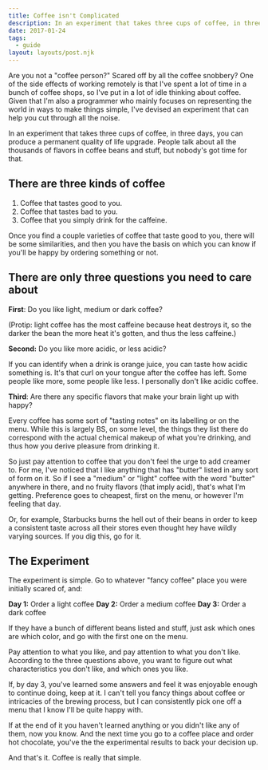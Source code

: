 ```yaml
---
title: Coffee isn't Complicated
description: In an experiment that takes three cups of coffee, in three days, you can produce a permanent quality of life upgrade. People talk about all the thousands of flavors in coffee beans and stuff, but nobody's got time for that.
date: 2017-01-24
tags:
  - guide
layout: layouts/post.njk
---
```


Are you not a "coffee person?" Scared off by all the coffee snobbery? One of the side effects of working remotely is that I've spent a lot of time in a bunch of coffee shops, so I've put in a lot of idle thinking about coffee. Given that I'm also a programmer who mainly focuses on representing the world in ways to make things simple, I've devised an experiment that can help you cut through all the noise.

In an experiment that takes three cups of coffee, in three days, you can produce a permanent quality of life upgrade. People talk about all the thousands of flavors in coffee beans and stuff, but nobody's got time for that.

## There are three kinds of coffee

1. Coffee that tastes good to you.
2. Coffee that tastes bad to you.
3. Coffee that you simply drink for the caffeine.

Once you find a couple varieties of coffee that taste good to you, there will be some similarities, and then you have the basis on which you can know if you'll be happy by ordering something or not.

## There are only three questions you need to care about

**First**: Do you like light, medium or dark coffee?

(Protip: light coffee has the most caffeine because heat destroys it, so the darker the bean the more heat it's gotten, and thus the less caffeine.)

**Second:** Do you like more acidic, or less acidic?

If you can identify when a drink is orange juice, you can taste how acidic something is. It's that curl on your tongue after the coffee has left. Some people like more, some people like less. I personally don't like acidic coffee.

**Third**: Are there any specific flavors that make your brain light up with happy?

Every coffee has some sort of "tasting notes" on its labelling or on the menu. While this is largely BS, on some level, the things they list there do correspond with the actual chemical makeup of what you're drinking, and thus how you derive pleasure from drinking it.

So just pay attention to coffee that you don't feel the urge to add creamer to. For me, I've noticed that I like anything that has "butter" listed in any sort of form on it. So if I see a "medium" or "light" coffee with the word "butter" anywhere in there, and no fruity flavors (that imply acid), that's what I'm getting. Preference goes to cheapest, first on the menu, or however I'm feeling that day.

Or, for example, Starbucks burns the hell out of their beans in order to keep a consistent taste across all their stores even thought hey have wildly varying sources. If you dig this, go for it.

## The Experiment

The experiment is simple. Go to whatever "fancy coffee" place you were initially scared of, and:

**Day 1:** Order a light coffee
**Day 2:** Order a medium coffee
**Day 3:** Order a dark coffee

If they have a bunch of different beans listed and stuff, just ask which ones are which color, and go with the first one on the menu.

Pay attention to what you like, and pay attention to what you don't like. According to the three questions above, you want to figure out what characteristics you don't like, and which ones you like.

If, by day 3, you've learned some answers and feel it was enjoyable enough to continue doing, keep at it. I can't tell you fancy things about coffee or intricacies of the brewing process, but I can consistently pick one off a menu that I know I'll be quite happy with.

If at the end of it you haven't learned anything or you didn't like any of them, now you know. And the next time you go to a coffee place and order hot chocolate, you've the the experimental results to back your decision up.

And that's it. Coffee is really that simple.
